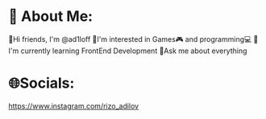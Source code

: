 # 💫 About Me:

👋Hi friends, I'm @ad1loff
👀I'm interested in Games🎮 and programming💻
🌱I'm currently learning FrontEnd Development
💬Ask me about everything

# 🌐Socials:

https://www.instagram.com/rizo_adilov
